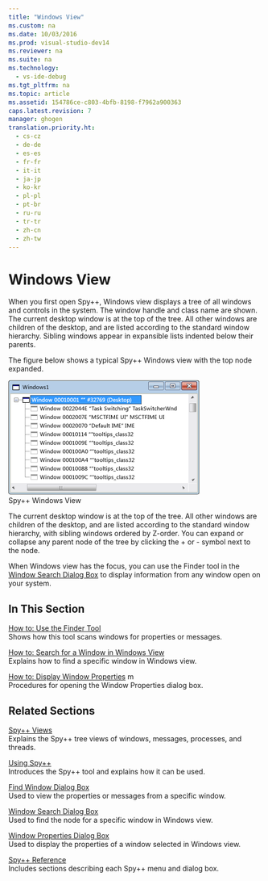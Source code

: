 ```yaml
---
title: "Windows View"
ms.custom: na
ms.date: 10/03/2016
ms.prod: visual-studio-dev14
ms.reviewer: na
ms.suite: na
ms.technology: 
  - vs-ide-debug
ms.tgt_pltfrm: na
ms.topic: article
ms.assetid: 154786ce-c803-4bfb-8198-f7962a900363
caps.latest.revision: 7
manager: ghogen
translation.priority.ht: 
  - cs-cz
  - de-de
  - es-es
  - fr-fr
  - it-it
  - ja-jp
  - ko-kr
  - pl-pl
  - pt-br
  - ru-ru
  - tr-tr
  - zh-cn
  - zh-tw
---
```

# Windows View
When you first open Spy++, Windows view displays a tree of all windows and controls in the system. The window handle and class name are shown. The current desktop window is at the top of the tree. All other windows are children of the desktop, and are listed according to the standard window hierarchy. Sibling windows appear in expansible lists indented below their parents.  
  
 The figure below shows a typical Spy++ Windows view with the top node expanded.  
  
 ![Spy&#43;&#43; Windows View](../VS_debugger/media/Spy--_WindowsView.png "Spy++_WindowsView")  
Spy++ Windows View  
  
 The current desktop window is at the top of the tree. All other windows are children of the desktop, and are listed according to the standard window hierarchy, with sibling windows ordered by Z-order. You can expand or collapse any parent node of the tree by clicking the + or - symbol next to the node.  
  
 When Windows view has the focus, you can use the Finder tool in the [Window Search Dialog Box](../VS_debugger/Window-Search-Dialog-Box.md) to display information from any window open on your system.  
  
## In This Section  
 [How to: Use the Finder Tool](../VS_debugger/How-to--Use-the-Finder-Tool.md)  
 Shows how this tool scans windows for properties or messages.  
  
 [How to: Search for a Window in Windows View](../VS_debugger/How-to--Search-for-a-Window-in-Windows-View.md)  
 Explains how to find a specific window in Windows view.  
  
 [How to: Display Window Properties](../VS_debugger/How-to--Display-Window-Properties.md) m  
 Procedures for opening the Window Properties dialog box.  
  
## Related Sections  
 [Spy++ Views](../VS_debugger/Spy---Views.md)  
 Explains the Spy++ tree views of windows, messages, processes, and threads.  
  
 [Using Spy++](../VS_debugger/Using-Spy--.md)  
 Introduces the Spy++ tool and explains how it can be used.  
  
 [Find Window Dialog Box](../VS_debugger/Find-Window-Dialog-Box.md)  
 Used to view the properties or messages from a specific window.  
  
 [Window Search Dialog Box](../VS_debugger/Window-Search-Dialog-Box.md)  
 Used to find the node for a specific window in Windows view.  
  
 [Window Properties Dialog Box](../VS_debugger/Window-Properties-Dialog-Box.md)  
 Used to display the properties of a window selected in Windows view.  
  
 [Spy++ Reference](../VS_debugger/Spy---Reference.md)  
 Includes sections describing each Spy++ menu and dialog box.